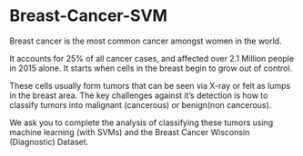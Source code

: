 # Breast-Cancer-SVM
Breast cancer is the most common cancer amongst women in the world. 

It accounts for 25% of all cancer cases, and affected over 2.1 Million people in 2015 alone. It starts when cells in the breast begin to grow out of control. 

These cells usually form tumors that can be seen via X-ray or felt as lumps in the breast area.  The key challenges against it’s detection is how to classify tumors into malignant (cancerous) or benign(non cancerous).

We ask you to complete the analysis of classifying these tumors using machine learning (with SVMs) and the Breast Cancer Wisconsin (Diagnostic) Dataset.
